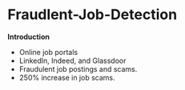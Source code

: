 # Fraudlent-Job-Detection

**Introduction**

*   Online job portals
*   LinkedIn, Indeed, and Glassdoor
*   Fraudulent job postings and scams.
*   250% increase in job scams.
